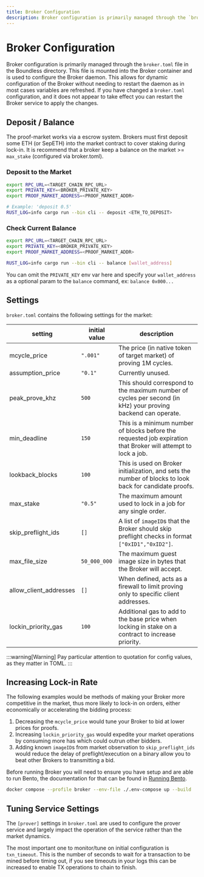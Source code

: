 ```yaml
---
title: Broker Configuration
description: Broker configuration is primarily managed through the `broker.toml` file in the Boundless directory.
---
```


# Broker Configuration

Broker configuration is primarily managed through the `broker.toml` file in the Boundless directory. This file is mounted into the Broker container and is used to configure the Broker daemon. This allows for dynamic configuration of the Broker without needing to restart the daemon as in most cases variables are refreshed. If you have changed a `broker.toml` configuration, and it does not appear to take effect you can restart the Broker service to apply the changes.

## Deposit / Balance

The proof-market works via a escrow system. Brokers must first deposit some ETH (or SepETH) into the market contract to cover staking during lock-in. It is recommend that a broker keep a balance on the market >= `max_stake` (configured via broker.toml).

### Deposit to the Market

```sh [Terminal]
export RPC_URL=<TARGET_CHAIN_RPC_URL>
export PRIVATE_KEY=<BROKER_PRIVATE_KEY>
export PROOF_MARKET_ADDRESS=<PROOF_MARKET_ADDR>

# Example: 'deposit 0.5'
RUST_LOG=info cargo run --bin cli -- deposit <ETH_TO_DEPOSIT>
```

### Check Current Balance

```sh [Terminal]
export RPC_URL=<TARGET_CHAIN_RPC_URL>
export PRIVATE_KEY=<BROKER_PRIVATE_KEY>
export PROOF_MARKET_ADDRESS=<PROOF_MARKET_ADDR>

RUST_LOG=info cargo run --bin cli -- balance [wallet_address]
```

You can omit the `PRIVATE_KEY` env var here and specify your `wallet_address` as a optional param to the `balance` command, ex: `balance 0x000...`

## Settings

`broker.toml` contains the following settings for the market:

| setting                  | initial value | description                                                                                                    |
| ------------------------ | ------------- | -------------------------------------------------------------------------------------------------------------- |
| mcycle\_price            | `".001"`      | The price (in native token of target market) of proving 1M cycles.                                             |
| assumption\_price        | `"0.1"`       | Currently unused.                                                                                              |
| peak\_prove\_khz         | `500`         | This should correspond to the maximum number of cycles per second (in kHz) your proving backend can operate.   |
| min\_deadline            | `150`         | This is a minimum number of blocks before the requested job expiration that Broker will attempt to lock a job. |
| lookback\_blocks         | `100`         | This is used on Broker initialization, and sets the number of blocks to look back for candidate proofs.        |
| max\_stake               | `"0.5"`       | The maximum amount used to lock in a job for any single order.                                                 |
| skip\_preflight\_ids     | `[]`          | A list of `imageID`s that the Broker should skip preflight checks in format `["0xID1","0xID2"]`.               |
| max\_file\_size          | `50_000_000`  | The maximum guest image size in bytes that the Broker will accept.                                             |
| allow\_client\_addresses | `[]`          | When defined, acts as a firewall to limit proving only to specific client addresses.                           |
| lockin\_priority\_gas    | `100`         | Additional gas to add to the base price when locking in stake on a contract to increase priority.              |

:::warning[Warning]
Pay particular attention to quotation for config values, as they matter in TOML.
:::

## Increasing Lock-in Rate

The following examples would be methods of making your Broker more competitive in the market, thus more likely to lock-in on orders, either economically or accelerating the bidding process:

1. Decreasing the `mcycle_price` would tune your Broker to bid at lower prices for proofs.
2. Increasing `lockin_priority_gas` would expedite your market operations by consuming more has which could outrun other bidders.
3. Adding known `imageID`s from market observation to `skip_preflight_ids` would reduce the delay of preflight/execution on a binary allow you to beat other Brokers to transmitting a bid.

Before running Broker you will need to ensure you have setup and are able to run Bento, the documentation for that can be found in [Running Bento][page-bento-running].

```sh [Terminal]
docker compose --profile broker --env-file ./.env-compose up --build
```

## Tuning Service Settings

The `[prover]` settings in `broker.toml` are used to configure the prover service and largely impact the operation of the service rather than the market dynamics.

The most important one to monitor/tune on initial configuration is `txn_timeout`. This is the number of seconds to wait for a transaction to be mined before timing out, if you see timeouts in your logs this can be increased to enable TX operations to chain to finish.

[page-bento-running]: /prover-manual/bento/running
